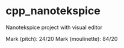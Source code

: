 # cpp_nanotekspice
Nanotekspice project with visual editor

Mark (pitch): 24/20
Mark (moulinette): 84/20

